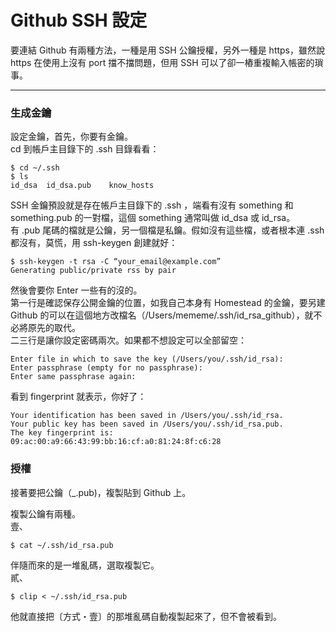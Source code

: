 # Github SSH 設定

要連結 Github 有兩種方法，一種是用 SSH 公鑰授權，另外一種是 https，雖然說 https 在使用上沒有 port 擋不擋問題，但用 SSH 可以了卻一樁重複輸入帳密的瑣事。

---

### 生成金鑰 
設定金鑰，首先，你要有金鑰。   
cd 到帳戶主目錄下的 .ssh 目錄看看：
    
    $ cd ~/.ssh
    $ ls		 
    id_dsa	id_dsa.pub    know_hosts
    
SSH 金鑰預設就是存在帳戶主目錄下的 .ssh ，端看有沒有 something 和 something.pub 的一對檔，這個 something 通常叫做 id_dsa 或 id_rsa。  
有 .pub 尾碼的檔就是公鑰，另一個檔是私鑰。假如沒有這些檔，或者根本連 .ssh 都沒有，莫慌，用 ssh-keygen 創建就好：

    $ ssh-keygen -t rsa -C “your_email@example.com”
    Generating public/private rss by pair

然後會要你 Enter 一些有的沒的。   
第一行是確認保存公開金鑰的位置，如我自己本身有 Homestead 的金鑰，要另建 Github 的可以在這個地方改檔名（/Users/mememe/.ssh/id_rsa_github），就不必將原先的取代。   
二三行是讓你設定密碼兩次。如果都不想設定可以全部留空：
    
    Enter file in which to save the key (/Users/you/.ssh/id_rsa):
    Enter passphrase (empty for no passphrase):
    Enter same passphrase again:
    
看到 fingerprint 就表示，你好了：

    Your identification has been saved in /Users/you/.ssh/id_rsa.
    Your public key has been saved in /Users/you/.ssh/id_rsa.pub.
    The key fingerprint is:
    09:ac:00:a9:66:43:99:bb:16:cf:a0:81:24:8f:c6:28


### 授權

接著要把公鑰（_.pub)，複製貼到 Github 上。   

複製公鑰有兩種。   
壹、  


    $ cat ~/.ssh/id_rsa.pub
    
伴隨而來的是一堆亂碼，選取複製它。  
貳、
    
    $ clip < ~/.ssh/id_rsa.pub
    
他就直接把〔方式・壹〕的那堆亂碼自動複製起來了，但不會被看到。